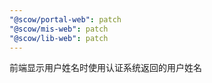 ```yaml
---
"@scow/portal-web": patch
"@scow/mis-web": patch
"@scow/lib-web": patch
---
```


前端显示用户姓名时使用认证系统返回的用户姓名
